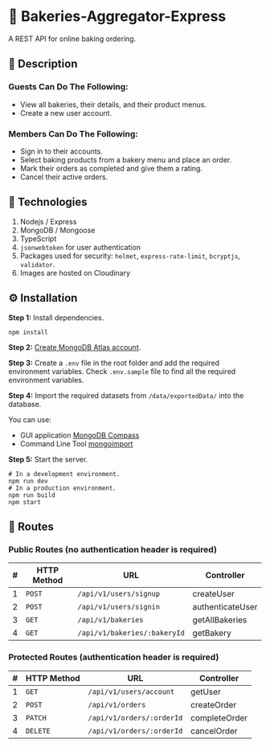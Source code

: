 # 🚀 Bakeries-Aggregator-Express

A REST API for online baking ordering.

## 📝 Description

### Guests Can Do The Following:

- View all bakeries, their details, and their product menus.
- Create a new user account.

### Members Can Do The Following:

- Sign in to their accounts.
- Select baking products from a bakery menu and place an order.
- Mark their orders as completed and give them a rating.
- Cancel their active orders.

## 💎 Technologies

1. Nodejs / Express
2. MongoDB / Mongoose
3. TypeScript
4. `jsonwebtoken` for user authentication
5. Packages used for security: `helmet`, `express-rate-limit`, `bcryptjs`, `validator`.
6. Images are hosted on Cloudinary

## ⚙️ Installation

**Step 1:** Install dependencies.

```shell
npm install
```

**Step 2:** [Create MongoDB Atlas account](https://www.mongodb.com/docs/atlas/tutorial/create-atlas-account/).

**Step 3:** Create a `.env` file in the root folder and add the required environment variables. Check `.env.sample` file to find all the required environment variables.

**Step 4:** Import the required datasets from `/data/exportedData/` into the database.

You can use:

- GUI application [MongoDB Compass](https://www.mongodb.com/products/compass)
- Command Line Tool [mongoimport](https://www.mongodb.com/docs/database-tools/mongoimport/)

**Step 5:** Start the server.

```shell
# In a development environment.
npm run dev
# In a production environment.
npm run build
npm start
```

## 🚥 Routes

### Public Routes (no authentication header is required)

| #   | HTTP Method | URL                          | Controller       |
| --- | ----------- | ---------------------------- | ---------------- |
| 1   | `POST`      | `/api/v1/users/signup`       | createUser       |
| 2   | `POST`      | `/api/v1/users/signin`       | authenticateUser |
| 3   | `GET`       | `/api/v1/bakeries`           | getAllBakeries   |
| 4   | `GET`       | `/api/v1/bakeries/:bakeryId` | getBakery        |

### Protected Routes (authentication header is required)

| #   | HTTP Method | URL                       | Controller    |
| --- | ----------- | ------------------------- | ------------- |
| 1   | `GET`       | `/api/v1/users/account`   | getUser       |
| 2   | `POST`      | `/api/v1/orders`          | createOrder   |
| 3   | `PATCH`     | `/api/v1/orders/:orderId` | completeOrder |
| 4   | `DELETE`    | `/api/v1/orders/:orderId` | cancelOrder   |
